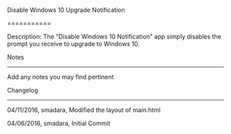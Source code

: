 Disable Windows 10 Upgrade Notification

===========

Description: The "Disable Windows 10 Notification" app simply disables the prompt you receive to upgrade to Windows 10.



Notes

----

Add any notes you may find pertinent
 


Changelog

----
04/11/2016, smadara, Modified the layout of main.html

04/06/2016, smadara, Initial Commit